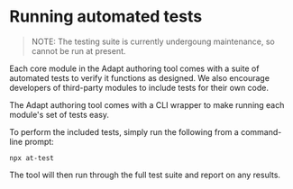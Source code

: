 # Running automated tests

> NOTE: The testing suite is currently undergoung maintenance, so cannot be run at present.

Each core module in the Adapt authoring tool comes with a suite of automated tests to verify it functions as designed. We also encourage developers of third-party modules to include tests for their own code.

The Adapt authoring tool comes with a CLI wrapper to make running each module's set of tests easy.

To perform the included tests, simply run the following from a command-line prompt:

```
npx at-test
```

The tool will then run through the full test suite and report on any results.
